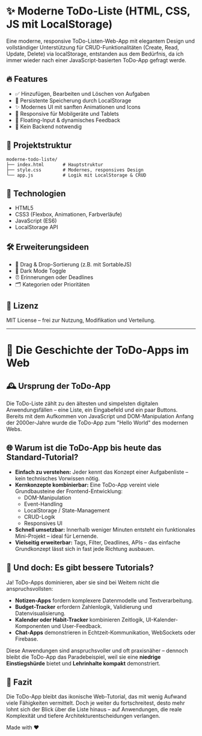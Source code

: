 # ✨ Moderne ToDo-Liste (HTML, CSS, JS mit LocalStorage)

Eine moderne, responsive ToDo-Listen-Web-App mit elegantem Design und vollständiger Unterstützung für CRUD-Funktionalitäten (Create, Read, Update, Delete) via localStorage, entstanden aus dem Bedürfnis, da ich immer wieder nach einer JavaScript-basierten ToDo-App gefragt werde.

## 🔥 Features

- ✅ Hinzufügen, Bearbeiten und Löschen von Aufgaben
- 💾 Persistente Speicherung durch LocalStorage
- ✨ Modernes UI mit sanften Animationen und Icons
- 📱 Responsive für Mobilgeräte und Tablets
- 🎨 Floating-Input & dynamisches Feedback
- 🔐 Kein Backend notwendig

## 📁 Projektstruktur

```
moderne-todo-liste/
├── index.html       # Hauptstruktur
├── style.css        # Modernes, responsives Design
└── app.js           # Logik mit LocalStorage & CRUD
```

## 🧱 Technologien

- HTML5
- CSS3 (Flexbox, Animationen, Farbverläufe)
- JavaScript (ES6)
- LocalStorage API

## 🛠 Erweiterungsideen

- 🔄 Drag & Drop-Sortierung (z.B. mit SortableJS)
- 🎨 Dark Mode Toggle
- ⏰ Erinnerungen oder Deadlines
- 🗂️ Kategorien oder Prioritäten

## 📄 Lizenz

MIT License – frei zur Nutzung, Modifikation und Verteilung.

---

# 📘 Die Geschichte der ToDo-Apps im Web

## 🕰 Ursprung der ToDo-App

Die ToDo-Liste zählt zu den ältesten und simpelsten digitalen Anwendungsfällen – eine Liste, ein Eingabefeld und ein paar Buttons. Bereits mit dem Aufkommen von JavaScript und DOM-Manipulation Anfang der 2000er-Jahre wurde die ToDo-App zum "Hello World" des modernen Webs.

## 🌐 Warum ist die ToDo-App bis heute das Standard-Tutorial?

- **Einfach zu verstehen:** Jeder kennt das Konzept einer Aufgabenliste – kein technisches Vorwissen nötig.
- **Kernkonzepte kombinierbar:** Eine ToDo-App vereint viele Grundbausteine der Frontend-Entwicklung:
  - DOM-Manipulation
  - Event-Handling
  - LocalStorage / State-Management
  - CRUD-Logik
  - Responsives UI
- **Schnell umsetzbar:** Innerhalb weniger Minuten entsteht ein funktionales Mini-Projekt – ideal für Lernende.
- **Vielseitig erweiterbar:** Tags, Filter, Deadlines, APIs – das einfache Grundkonzept lässt sich in fast jede Richtung ausbauen.

## 🧠 Und doch: Es gibt bessere Tutorials?

Ja! ToDo-Apps dominieren, aber sie sind bei Weitem nicht die anspruchsvollsten:

- **Notizen-Apps** fordern komplexere Datenmodelle und Textverarbeitung.
- **Budget-Tracker** erfordern Zahlenlogik, Validierung und Datenvisualisierung.
- **Kalender oder Habit-Tracker** kombinieren Zeitlogik, UI-Kalender-Komponenten und User-Feedback.
- **Chat-Apps** demonstrieren in Echtzeit-Kommunikation, WebSockets oder Firebase.

Diese Anwendungen sind anspruchsvoller und oft praxisnäher – dennoch bleibt die ToDo-App das Paradebeispiel, weil sie eine **niedrige Einstiegshürde** bietet und **Lehrinhalte kompakt** demonstriert.

## 📌 Fazit

Die ToDo-App bleibt das ikonische Web-Tutorial, das mit wenig Aufwand viele Fähigkeiten vermittelt. Doch je weiter du fortschreitest, desto mehr lohnt sich der Blick über die Liste hinaus – auf Anwendungen, die reale Komplexität und tiefere Architekturentscheidungen verlangen.


Made with ❤️
